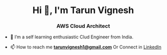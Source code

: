 <h1 align="center">Hi 👋, I'm Tarun Vignesh</h1>
<h3 align="center">AWS Cloud Architect</h3>


- 🌱 I’m a self learning enthusiastic Clud Engineer from India. 


- 📫 How to reach me **tarunvignesh1@gmail.com**  Or Connect in <a href = "https://linkedin.com/in/tarunvignesh">LinkedIn</a>



